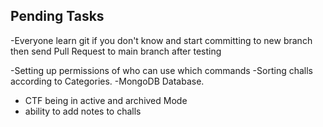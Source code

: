## Pending Tasks

-Everyone learn git if you don't know and start committing to new branch then send Pull Request to main branch after testing

-Setting up permissions of who can use which commands
-Sorting challs according to Categories.
-MongoDB Database.
  - CTF being in active and archived Mode
  - ability to add notes to challs
